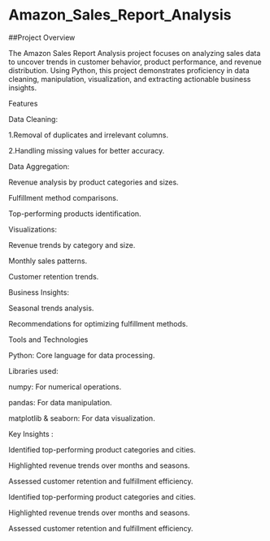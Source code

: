 # Amazon_Sales_Report_Analysis

##Project Overview

The Amazon Sales Report Analysis project focuses on analyzing sales data to uncover trends in customer behavior, product performance, and revenue distribution. Using Python, this project demonstrates proficiency in data cleaning, manipulation, visualization, and extracting actionable business insights.

Features

Data Cleaning:

1.Removal of duplicates and irrelevant columns.

2.Handling missing values for better accuracy.

Data Aggregation:

Revenue analysis by product categories and sizes.

Fulfillment method comparisons.

Top-performing products identification.

Visualizations:

Revenue trends by category and size.

Monthly sales patterns.

Customer retention trends.

Business Insights:

Seasonal trends analysis.

Recommendations for optimizing fulfillment methods.

Tools and Technologies

Python: Core language for data processing.

Libraries used:

numpy: For numerical operations.

pandas: For data manipulation.

matplotlib & seaborn: For data visualization.

Key Insights :

Identified top-performing product categories and cities.

Highlighted revenue trends over months and seasons.

Assessed customer retention and fulfillment efficiency.

Identified top-performing product categories and cities.

Highlighted revenue trends over months and seasons.

Assessed customer retention and fulfillment efficiency.

